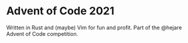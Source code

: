 # Advent of Code 2021
Written in Rust and (maybe) Vim for fun and profit. Part of the @hejare Advent of Code competition. 
